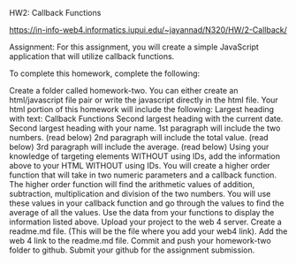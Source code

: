 HW2: Callback Functions

https://in-info-web4.informatics.iupui.edu/~jayannad/N320/HW/2-Callback/

Assignment:
For this assignment, you will create a simple JavaScript application that will utilize callback functions.

To complete this homework, complete the following:

Create a folder called homework-two.
You can either create an html/javascript file pair or write the javascript directly in the html file. 
Your html portion of this homework will include the following:
Largest heading with text: Callback Functions
Second largest heading with the current date.
Second largest heading with your name.
1st paragraph will include the two numbers. (read below)
2nd paragraph will include the total value. (read below)
3rd paragraph will include the average. (read below)
Using your knowledge of targeting elements WITHOUT using IDs, add the information above to your HTML WITHOUT using IDs.
You will create a higher order function that will take in two numeric parameters and a callback function.
The higher order function will find the arithmetic values of addition, subtraction, multiplication and division of the two numbers. 
You will use these values in your callback function and go through the values to find the average of all the values. 
Use the data from your functions to display the information listed above. 
Upload your project to the web 4 server.
Create a readme.md file. (This will be the file where you add your web4 link).
Add the web 4 link to the readme.md file. 
Commit and push your homework-two folder to github.
Submit your github for the assignment submission. 
